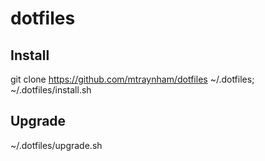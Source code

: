 # dotfiles #
## Install ##
git clone https://github.com/mtraynham/dotfiles ~/.dotfiles; ~/.dotfiles/install.sh

## Upgrade ##
~/.dotfiles/upgrade.sh